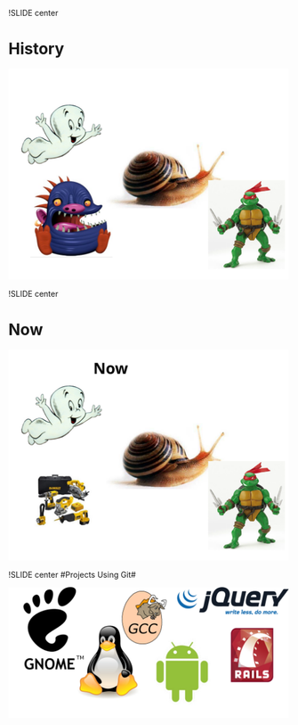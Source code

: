 !SLIDE center
# History #

![history](a_few_years_back.svg)

!SLIDE center
# Now #

![now](now.svg)

!SLIDE center
#Projects Using Git#

![Projects using git](projects_using_git.svg)
